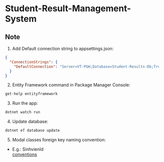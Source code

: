 # Student-Result-Management-System
## Note
1. Add Default connection string to appsettings.json:
```json
{
  "ConnectionStrings": {
	"DefaultConnection": "Server=VT-PGH;Database=Student-Results-Db;Trusted_Connection=True;MultipleActiveResultSets=true"
  }
}
```
2. Entity Framework command in Package Manager Console:
```cmd
get-help entityframework
```

3. Run the app:
```cmd
dotnet watch run
```

4. Update database:
```cmd
dotnet ef database update
```

5. Modal classes foreign key naming convention:
- E.g.: SinhvienId  
[conventions](https://learn.microsoft.com/en-us/ef/core/modeling/relationships/conventions)